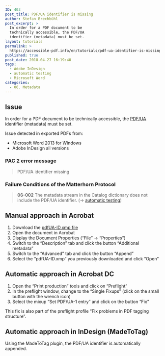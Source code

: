 ```yaml
---
ID: 403
post_title: PDF/UA identifier is missing
author: Stefan Brechbühl
post_excerpt: >
  In order for a PDF document to be
  technically accessible, the PDF/UA
  identifier (metadata) must be set.
layout: tutorials
permalink: >
  https://accessible-pdf.info/en/tutorials/pdf-ua-identifier-is-missing/
published: true
post_date: 2018-04-27 16:19:40
tags:
  - Adobe InDesign
  - automatic testing
  - Microsoft Word
categories:
  - 06. Metadata
---
```

## Issue

In order for a PDF document to be technically accessible, the [PDF/UA][1] identifier (metadata) must be set.

Issue detected in exported PDFs from:

*   Microsoft Word 2013 for Windows
*   Adobe InDesign all versions

### PAC 2 error message

> PDF/UA identifier missing

### Failure Conditions of the Matterhorn Protocol

> **06-002** The metadata stream in the Catalog dictionary does not include the PDF/UA identifier. (→ [automatic testing][2])

## Manual approach in Acrobat

1.  Download the [pdfUA-ID.xmp file][3]
2.  Open the document in Acrobat
3.  Display the Document Properties (“File” → “Properties”)
4.  Switch to the “Description” tab and click the button “Additional metadata”
5.  Switch to the “Advanced” tab and click the button “Append”
6.  Select the “pdfUA-ID.xmp” you previously downloaded and click “Open”

## Automatic approach in Acrobat DC

1.  Open the “Print production” tools and click on “Preflight”
2.  In the preflight window, change to the “Single Fixups” (click on the small button with the wrench icon)
3.  Select the mixup “Set PDF/UA-1 entry” and click on the button “Fix”

This fix is also part of the preflight profile “Fix problems in PDF tagging structure”.

## Automatic approach in InDesign (MadeToTag)

Using the MadeToTag plugin, the PDF/UA identifier is automatically appended.

 [1]: https://accessible-pdf.info/en/glossary/#pdfua
 [2]: https://accessible-pdf.info/en/glossary/#automatic-testing
 [3]: https://taggedpdf.com/xmp/pdfUA-ID.xmp